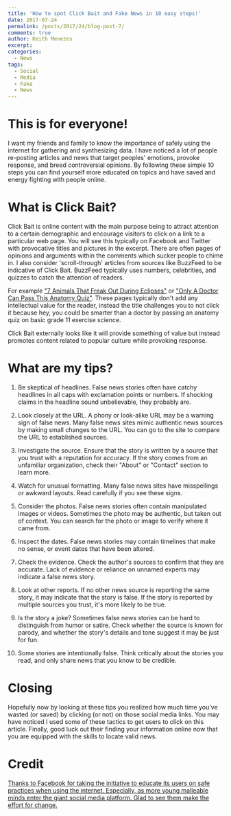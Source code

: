 ```yaml
---
title: 'How to spot Click Bait and Fake News in 10 easy steps!'
date: 2017-07-24
permalink: /posts/2017/24/blog-post-7/
comments: true
author: Keith Menezes
excerpt:
categories:
  - News
tags:
  - Social
  - Media
  - Fake
  - News
---
```


# This is for everyone!
I want my friends and family to know the importance of safely using the internet for gathering and synthesizing data. I have noticed a lot of people re-posting articles and news that target peoples' emotions, provoke response, and breed controversial opinions. By following these simple 10 steps you can find yourself more educated on topics and have saved and energy fighting with people online.

# What is Click Bait?
Click Bait is online content with the main purpose being to attract attention to a certain demographic and encourage visitors to click on a link to a particular web page. You will see this typically on Facebook and Twitter with provocative titles and pictures in the excerpt. There are often pages of opinions and arguments within the comments which sucker people to chime in. I also consider 'scroll-through' articles from sources like BuzzFeed to be indicative of Click Bait. BuzzFeed typically uses numbers, celebrities, and quizzes to catch the attention of readers.

For example ["7 Animals That Freak Out During Eclipses"](https://www.buzzfeed.com/danvergano/animals-that-freak-out-during-eclipses?utm_term=.nw7wmRAKX#.ql5eMDmBA) or ["Only A Doctor Can Pass This Anatomy Quiz"](https://www.buzzfeed.com/jakekaplan/do-the-bone-dance?origin=filqui&utm_term=.exzQLGY6g#.pi0JkpVX3). These pages typically don't add any intellectual value for the reader, instead the title challenges you to not click it because hey, you could be smarter than a doctor by passing an anatomy quiz on basic grade 11 exercise science.

Click Bait externally looks like it will provide something of value but instead promotes content related to popular culture while provoking response.

# What are my tips?
1. Be skeptical of headlines. False news stories often have catchy headlines in all caps with exclamation points or numbers. If shocking claims in the headline sound unbelievable, they probably are.

2. Look closely at the URL. A phony or look-alike URL may be a warning sign of false news. Many false news sites mimic authentic news sources by making small changes to the URL. You can go to the site to compare the URL to established sources.

3. Investigate the source. Ensure that the story is written by a source that you trust with a reputation for accuracy. If the story comes from an unfamiliar organization, check their "About" or "Contact" section to learn more.

4. Watch for unusual formatting. Many false news sites have misspellings or awkward layouts. Read carefully if you see these signs.

5. Consider the photos. False news stories often contain manipulated images or videos. Sometimes the photo may be authentic, but taken out of context. You can search for the photo or image to verify where it came from.

6. Inspect the dates. False news stories may contain timelines that make no sense, or event dates that have been altered.

7. Check the evidence. Check the author's sources to confirm that they are accurate. Lack of evidence or reliance on unnamed experts may indicate a false news story.

8. Look at other reports. If no other news source is reporting the same story, it may indicate that the story is false. If the story is reported by multiple sources you trust, it's more likely to be true.

9. Is the story a joke? Sometimes false news stories can be hard to distinguish from humor or satire. Check whether the source is known for parody, and whether the story's details and tone suggest it may be just for fun.

10. Some stories are intentionally false. Think critically about the stories you read, and only share news that you know to be credible.

# Closing
Hopefully now by looking at these tips you realized how much time you've wasted (or saved) by clicking (or not) on those social media links. You may have noticed I used some of these tactics to get users to click on this article. Finally, good luck out their finding your information online now that you are equipped with the skills to locate valid news.

# Credit
[Thanks to Facebook for taking the initiative to educate its users on safe practices when using the internet. Especially, as more young malleable minds enter the giant social media platform. Glad to see them make the effort for change.](https://www.facebook.com/help/188118808357379?ref=shareable&pnref=story)

<div id="fb-root"></div>
<script>(function(d, s, id) {
  var js, fjs = d.getElementsByTagName(s)[0];
  if (d.getElementById(id)) return;
  js = d.createElement(s); js.id = id;
  js.src = "//connect.facebook.net/en_US/sdk.js#xfbml=1&version=v2.8";
  fjs.parentNode.insertBefore(js, fjs);
}(document, 'script', 'facebook-jssdk'));</script>

<div class="fb-like" data-href="http://keithmenezes.ca/posts/2017/24/blog-post-7/" data-layout="standard" data-action="like" data-size="large" data-show-faces="true" data-share="false"></div>

<div class="fb-send" data-href="http://keithmenezes.ca/posts/2017/24/blog-post-7/"></div>
